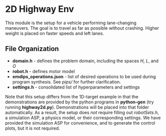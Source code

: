 # 2D Highway Env
This module is the setup for a vehicle performing lane-changing maneuvers. The goal is to travel as far as possible without crashing. Higher weight is placed on faster speeds and left lanes.

## File Organization
- **domain.h** - defines the problem domain, including the spaces $H$, $L$, and $O$
- **robot.h** - defines motor model
- **emdips_operations.json** - list of desired operations to be used during program synthesis. See *pips/* for further clarification.
- **settings.h** - consolidated list of hyperparameters and settings

Note that this setup differs from the 1D-target example in that the demonstrations are provided by the python programs in **python-gen** (try running **highway2d.py**). Demonstrations will be placed into that folder automatically. 
As a result, the setup does *not* require filling out *robotSets.h*, a simulation ASP, a physics model, or their corresponding settings.
We have provided the simulation ASP for convenience, and to generate the control plots, but it is not required.